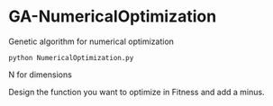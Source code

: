 # GA-NumericalOptimization

Genetic algorithm for numerical optimization

```shell
python NumericalOptimization.py
```

N for dimensions

Design the function you want to optimize in Fitness and add a minus.

